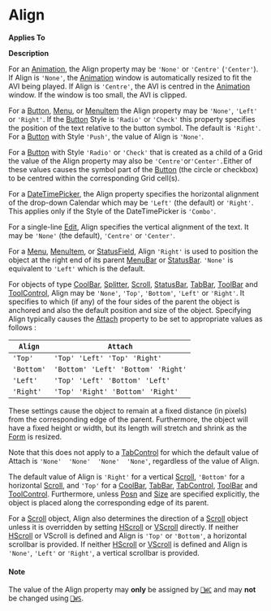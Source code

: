 




<h1 class="heading"><span class="name">Align</span></h1>

**Applies To**


**Description**


For an [Animation](./animation.md), the Align property may be `'None'` or `'Centre'` (`'Center'`). If Align is `'None'`, the [Animation](./animation.md) window is automatically resized to fit the AVI being played. If Align is `'Centre'`, the AVI is centred in the [Animation](./animation.md) window. If the window is too small, the AVI is clipped.



For a [Button](./button.md), [Menu](./menu.md), or [MenuItem](./menuitem.md) the Align property may be `'None'`, `'Left'` or `'Right'`. If the [Button](./button.md) Style is `'Radio'` or `'Check'` this property specifies the position of the text relative to the button symbol. The default is `'Right'`. For a [Button](./button.md) with Style `'Push'`, the value of Align is `'None'`.


For a [Button](./button.md) with Style `'Radio'` or `'Check'` that is created as a child of a Grid the value of the Align property may also be `'Centre'`or`'Center'.`Either of these values causes the symbol part of the [Button](./button.md) (the circle or checkbox) to be centred within the corresponding Grid cell(s).


For a [DateTimePicker](./datetimepicker.md), the Align property specifies the horizontal alignment of the drop-down Calendar which may be `'Left'` (the default) or `'Right'`. This applies only if the Style of the DateTimePicker is `'Combo'`.


For a single-line [Edit](./edit.md), Align specifies the vertical alignment of the text. It may be `'None'` (the default), `'Centre'` or `'Center'`.


For a [Menu](./menu.md), [MenuItem](./menuitem.md), or [StatusField](./statusfield.md), Align `'Right'` is used to position the object at the right end of its parent [MenuBar](./menubar.md) or [StatusBar](./statusbar.md). `'None'` is equivalent to `'Left'` which is the default.


For objects of type [CoolBar](./coolbar.md), [Splitter](./splitter.md), [Scroll](./scroll.md), [StatusBar](./statusbar.md), [TabBar](./tabbar.md), [ToolBar](./toolbar.md) and [ToolControl](./toolcontrol.md), Align may be `'None'`, `'Top'`, `'Bottom'`, `'Left'` or `'Right'`. It specifies to which (if any) of the four sides of the parent the object is anchored and also the default position and size of the object. Specifying Align typically causes the [Attach](attach.md) property to be set to appropriate values as follows :


| `Align` | `Attach` |
| --- | ---  |
| `'Top'` | `'Top' 'Left' 'Top' 'Right'` |
| `'Bottom'` | `'Bottom' 'Left' 'Bottom' 'Right'` |
| `'Left'` | `'Top' 'Left' 'Bottom' 'Left'` |
| `'Right'` | `'Top' 'Right' 'Bottom' 'Right'` |


These settings cause the object to remain at a fixed distance (in pixels) from the corresponding edge of the parent. Furthermore, the object will have a fixed height or width, but its length will stretch and shrink as the [Form](./form.md) is resized.


Note that this does not apply to a [TabControl](./tabcontrol.md) for which the default value of Attach is `'None'  'None'  'None'  'None'`, regardless of the value of Align.


The default value of Align is `'Right'` for a vertical [Scroll](./scroll.md), `'Bottom'` for a horizontal [Scroll](./scroll.md), and `'Top'` for a [CoolBar](./coolbar.md), [TabBar](./tabbar.md), [TabControl](./tabcontrol.md), [ToolBar](./toolbar.md) and [ToolControl](./toolcontrol.md). Furthermore, unless [Posn](posn.md) and [Size](size.md) are specified explicitly, the object is placed along the corresponding edge of its parent.


For a [Scroll](./scroll.md) object, Align also determines the direction of a [Scroll](./scroll.md) object unless it is overridden by setting [HScroll](hscroll.md) or [VScroll](vscroll.md) directly. If neither [HScroll](hscroll.md) or VScroll is defined and Align is `'Top'` or `'Bottom'`, a horizontal scrollbar is provided. If neither [HScroll](hscroll.md) or [VScroll](vscroll.md) is defined and Align is `'None'`, `'Left'` or `'Right'`, a vertical scrollbar is provided.

#### Note


The value of the Align property may **only** be assigned by [`⎕WC`](../../Language/System%20Functions/wc.htm) and may **not** be changed using [`⎕WS`](../../Language/System%20Functions/ws.htm).


